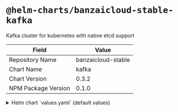 # `@helm-charts/banzaicloud-stable-kafka`

Kafka cluster for kubernetes with native etcd support

| Field               | Value              |
| ------------------- | ------------------ |
| Repository Name     | banzaicloud-stable |
| Chart Name          | kafka              |
| Chart Version       | 0.3.2              |
| NPM Package Version | 0.1.0              |

<details>

<summary>Helm chart `values.yaml` (default values)</summary>

```yaml
statefullset:
  annotations:
    prometheus.io/scrape: 'true'
    prometheus.io/probe: kafka
    prometheus.io/port: '9020'
  labels: {}

jmx:
  enabled: false
  port: 5555

port: 9092

image:
  repository: banzaicloud/kafka
  tag: 2.12-2.0.0-etcd-0.0.3
  pullPolicy: IfNotPresent
```

</details>
